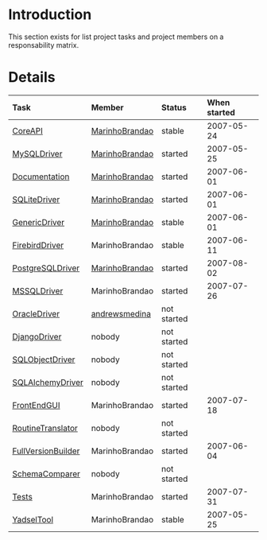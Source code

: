 # Introduction #

This section exists for list project tasks and project members on a responsability matrix.


# Details #

|**Task**|**Member**|**Status**|**When started**|
|:-------|:---------|:---------|:---------------|
|[CoreAPI](CoreAPI.md)|[MarinhoBrandao](MarinhoBrandao.md)|stable    |2007-05-24      |
|[MySQLDriver](MySQLDriver.md)|[MarinhoBrandao](MarinhoBrandao.md)|started   |2007-05-25      |
|[Documentation](Documentation.md)|[MarinhoBrandao](MarinhoBrandao.md)|started   |2007-06-01      |
|[SQLiteDriver](SQLiteDriver.md)|[MarinhoBrandao](MarinhoBrandao.md)|started   |2007-06-01      |
|[GenericDriver](GenericDriver.md)|[MarinhoBrandao](MarinhoBrandao.md)|stable    |2007-06-01      |
|[FirebirdDriver](FirebirdDriver.md)|MarinhoBrandao|stable    |2007-06-11      |
|[PostgreSQLDriver](PostgreSQLDriver.md)|[MarinhoBrandao](MarinhoBrandao.md)|started   |2007-08-02      |
|[MSSQLDriver](MSSQLDriver.md)|MarinhoBrandao|started   |2007-07-26      |
|[OracleDriver](OracleDriver.md)|[andrewsmedina](andrewsmedina.md)|not started|                |
|[DjangoDriver](DjangoDriver.md)|nobody    |not started|                |
|[SQLObjectDriver](SQLObjectDriver.md)|nobody    |not started|                |
|[SQLAlchemyDriver](SQLAlchemyDriver.md)|nobody    |not started|                |
|[FrontEndGUI](FrontEndGUI.md)|MarinhoBrandao|started   |2007-07-18      |
|[RoutineTranslator](RoutineTranslator.md)|nobody    |not started|                |
|[FullVersionBuilder](FullVersionBuilder.md)|MarinhoBrandao|started   |2007-06-04      |
|[SchemaComparer](SchemaComparer.md)|nobody    |not started|                |
|[Tests](Tests.md)|MarinhoBrandao|started   |2007-07-31      |
|[YadselTool](YadselTool.md)|MarinhoBrandao|stable    |2007-05-25      |